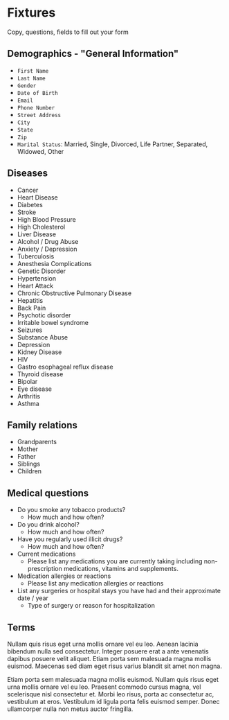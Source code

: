 # Fixtures

Copy, questions, fields to fill out your form

## Demographics - "General Information"

* `First Name`
* `Last Name`
* `Gender`
* `Date of Birth`
* `Email`
* `Phone Number`
* `Street Address`
* `City`
* `State`
* `Zip`
* `Marital Status`: Married, Single, Divorced, Life Partner, Separated, Widowed, Other

## Diseases

* Cancer
* Heart Disease
* Diabetes
* Stroke
* High Blood Pressure
* High Cholesterol
* Liver Disease
* Alcohol / Drug Abuse
* Anxiety / Depression
* Tuberculosis
* Anesthesia Complications
* Genetic Disorder
* Hypertension
* Heart Attack
* Chronic Obstructive Pulmonary Disease
* Hepatitis
* Back Pain
* Psychotic disorder
* Irritable bowel syndrome
* Seizures
* Substance Abuse
* Depression
* Kidney Disease
* HIV
* Gastro esophageal reflux disease
* Thyroid disease
* Bipolar
* Eye disease
* Arthritis
* Asthma

## Family relations

* Grandparents
* Mother
* Father
* Siblings
* Children

## Medical questions

* Do you smoke any tobacco products?
  - How much and how often?
* Do you drink alcohol?
  - How much and how often?
* Have you regularly used illicit drugs?
  - How much and how often?
* Current medications
  - Please list any medications you are currently taking including non-prescription medications, vitamins and supplements.
* Medication allergies or reactions
  - Please list any medication allergies or reactions
* List any surgeries or hospital stays you have had and their approximate date / year
  - Type of surgery or reason for hospitalization

## Terms

Nullam quis risus eget urna mollis ornare vel eu leo. Aenean lacinia bibendum nulla sed consectetur. Integer posuere erat a ante venenatis dapibus posuere velit aliquet. Etiam porta sem malesuada magna mollis euismod. Maecenas sed diam eget risus varius blandit sit amet non magna.

Etiam porta sem malesuada magna mollis euismod. Nullam quis risus eget urna mollis ornare vel eu leo. Praesent commodo cursus magna, vel scelerisque nisl consectetur et. Morbi leo risus, porta ac consectetur ac, vestibulum at eros. Vestibulum id ligula porta felis euismod semper. Donec ullamcorper nulla non metus auctor fringilla.
